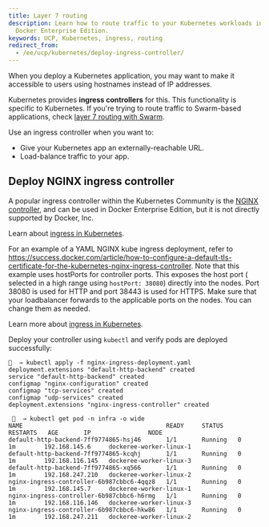 ```yaml
---
title: Layer 7 routing
description: Learn how to route traffic to your Kubernetes workloads in
  Docker Enterprise Edition.
keywords: UCP, Kubernetes, ingress, routing
redirect_from:
  - /ee/ucp/kubernetes/deploy-ingress-controller/
---
```


When you deploy a Kubernetes application, you may want to make it accessible
to users using hostnames instead of IP addresses.

Kubernetes provides **ingress controllers** for this. This functionality is
specific to Kubernetes. If you're trying to route traffic to Swarm-based
applications, check [layer 7 routing with Swarm](../interlock/index.md).

Use an ingress controller when you want to:

* Give your Kubernetes app an externally-reachable URL.
* Load-balance traffic to your app.

## Deploy NGINX ingress controller

A popular ingress controller within the Kubernetes Community is the [NGINX controller](https://github.com/kubernetes/ingress-nginx), and can be used in Docker Enterprise Edition, but it is not directly supported by Docker, Inc.

Learn about [ingress in Kubernetes](https://v1-11.docs.kubernetes.io/docs/concepts/services-networking/ingress/). 

For an example of a YAML NGINX kube ingress deployment, refer to <https://success.docker.com/article/how-to-configure-a-default-tls-certificate-for-the-kubernetes-nginx-ingress-controller>.
Note that this example uses hostPorts for controller ports. This exposes the host port ( selected in a high range using `hostPort: 38080`) directly into the nodes. 
Port 38080 is used for HTTP and port 38443 is used for HTTPS. Make sure that your loadbalancer forwards to the applicable ports on the nodes. You can change them as needed.

Learn more about [ingress in Kubernetes](https://v1-11.docs.kubernetes.io/docs/concepts/services-networking/ingress/).

Deploy your controller using `kubectl` and verify pods are deployed successfully:

```
🐳  → kubectl apply -f nginx-ingress-deployment.yaml
deployment.extensions "default-http-backend" created
service "default-http-backend" created
configmap "nginx-configuration" created
configmap "tcp-services" created
configmap "udp-services" created
deployment.extensions "nginx-ingress-controller" created

 🐳  → kubectl get pod -n infra -o wide
NAME                                        READY     STATUS    RESTARTS   AGE       IP                NODE
default-http-backend-7ff9774865-hsj46       1/1       Running   0          1m        192.168.145.6     dockeree-worker-linux-1
default-http-backend-7ff9774865-kcqhj       1/1       Running   0          1m        192.168.116.145   dockeree-worker-linux-3
default-http-backend-7ff9774865-xq566       1/1       Running   0          1m        192.168.247.210   dockeree-worker-linux-2
nginx-ingress-controller-6b987cbbc6-4qqz8   1/1       Running   0          1m        192.168.145.7     dockeree-worker-linux-1
nginx-ingress-controller-6b987cbbc6-h6rmg   1/1       Running   0          1m        192.168.116.146   dockeree-worker-linux-3
nginx-ingress-controller-6b987cbbc6-hkw86   1/1       Running   0          1m        192.168.247.211   dockeree-worker-linux-2
```
